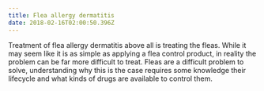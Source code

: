 ```yaml
---
title: Flea allergy dermatitis
date: 2018-02-16T02:00:50.396Z
---
```

Treatment of flea allergy dermatitis above all is treating the fleas. While it may seem like it is as simple as applying a flea control product, in reality the problem can be far more difficult to treat. Fleas are a difficult problem to solve, understanding why this is the case requires some knowledge their lifecycle and what kinds of drugs are available to control them. 

